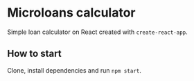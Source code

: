 # Microloans calculator
Simple loan calculator on React created with `create-react-app`.

## How to start
Clone, install dependencies and run `npm start`.
